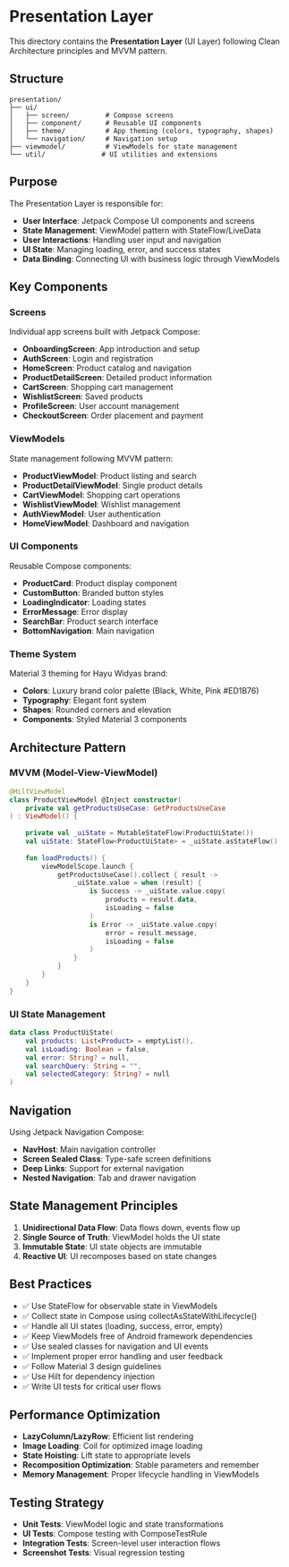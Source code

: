 # Presentation Layer

This directory contains the **Presentation Layer** (UI Layer) following Clean Architecture principles and MVVM pattern.

## Structure

```
presentation/
├── ui/
│   ├── screen/         # Compose screens
│   ├── component/      # Reusable UI components
│   ├── theme/          # App theming (colors, typography, shapes)
│   └── navigation/     # Navigation setup
├── viewmodel/          # ViewModels for state management
└── util/              # UI utilities and extensions
```

## Purpose

The Presentation Layer is responsible for:

- **User Interface**: Jetpack Compose UI components and screens
- **State Management**: ViewModel pattern with StateFlow/LiveData
- **User Interactions**: Handling user input and navigation
- **UI State**: Managing loading, error, and success states
- **Data Binding**: Connecting UI with business logic through ViewModels

## Key Components

### Screens
Individual app screens built with Jetpack Compose:
- **OnboardingScreen**: App introduction and setup
- **AuthScreen**: Login and registration
- **HomeScreen**: Product catalog and navigation
- **ProductDetailScreen**: Detailed product information
- **CartScreen**: Shopping cart management
- **WishlistScreen**: Saved products
- **ProfileScreen**: User account management
- **CheckoutScreen**: Order placement and payment

### ViewModels
State management following MVVM pattern:
- **ProductViewModel**: Product listing and search
- **ProductDetailViewModel**: Single product details
- **CartViewModel**: Shopping cart operations
- **WishlistViewModel**: Wishlist management
- **AuthViewModel**: User authentication
- **HomeViewModel**: Dashboard and navigation

### UI Components
Reusable Compose components:
- **ProductCard**: Product display component
- **CustomButton**: Branded button styles
- **LoadingIndicator**: Loading states
- **ErrorMessage**: Error display
- **SearchBar**: Product search interface
- **BottomNavigation**: Main navigation

### Theme System
Material 3 theming for Hayu Widyas brand:
- **Colors**: Luxury brand color palette (Black, White, Pink #ED1B76)
- **Typography**: Elegant font system
- **Shapes**: Rounded corners and elevation
- **Components**: Styled Material 3 components

## Architecture Pattern

### MVVM (Model-View-ViewModel)
```kotlin
@HiltViewModel
class ProductViewModel @Inject constructor(
    private val getProductsUseCase: GetProductsUseCase
) : ViewModel() {
    
    private val _uiState = MutableStateFlow(ProductUiState())
    val uiState: StateFlow<ProductUiState> = _uiState.asStateFlow()
    
    fun loadProducts() {
        viewModelScope.launch {
            getProductsUseCase().collect { result ->
                _uiState.value = when (result) {
                    is Success -> _uiState.value.copy(
                        products = result.data,
                        isLoading = false
                    )
                    is Error -> _uiState.value.copy(
                        error = result.message,
                        isLoading = false
                    )
                }
            }
        }
    }
}
```

### UI State Management
```kotlin
data class ProductUiState(
    val products: List<Product> = emptyList(),
    val isLoading: Boolean = false,
    val error: String? = null,
    val searchQuery: String = "",
    val selectedCategory: String? = null
)
```

## Navigation

Using Jetpack Navigation Compose:
- **NavHost**: Main navigation controller
- **Screen Sealed Class**: Type-safe screen definitions
- **Deep Links**: Support for external navigation
- **Nested Navigation**: Tab and drawer navigation

## State Management Principles

1. **Unidirectional Data Flow**: Data flows down, events flow up
2. **Single Source of Truth**: ViewModel holds the UI state
3. **Immutable State**: UI state objects are immutable
4. **Reactive UI**: UI recomposes based on state changes

## Best Practices

- ✅ Use StateFlow for observable state in ViewModels
- ✅ Collect state in Compose using collectAsStateWithLifecycle()
- ✅ Handle all UI states (loading, success, error, empty)
- ✅ Keep ViewModels free of Android framework dependencies
- ✅ Use sealed classes for navigation and UI events
- ✅ Implement proper error handling and user feedback
- ✅ Follow Material 3 design guidelines
- ✅ Use Hilt for dependency injection
- ✅ Write UI tests for critical user flows

## Performance Optimization

- **LazyColumn/LazyRow**: Efficient list rendering
- **Image Loading**: Coil for optimized image loading
- **State Hoisting**: Lift state to appropriate levels
- **Recomposition Optimization**: Stable parameters and remember
- **Memory Management**: Proper lifecycle handling in ViewModels

## Testing Strategy

- **Unit Tests**: ViewModel logic and state transformations
- **UI Tests**: Compose testing with ComposeTestRule
- **Integration Tests**: Screen-level user interaction flows
- **Screenshot Tests**: Visual regression testing